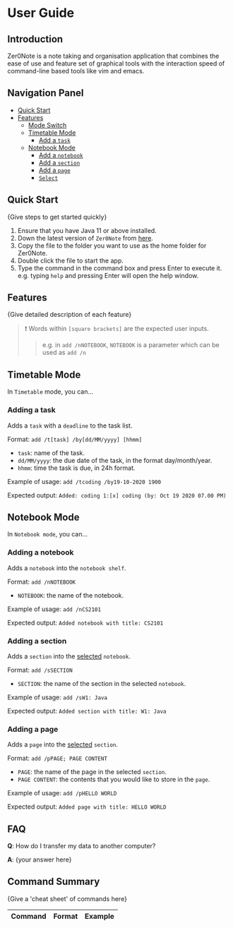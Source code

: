 # User Guide

## Introduction

Zer0Note is a note taking and organisation application that combines the ease of use and feature set of graphical tools with the interaction speed of command-line based tools like vim and emacs.

## Navigation Panel
- [Quick Start](https://ay2021s1-cs2113t-t12-3.github.io/tp/UserGuide.html/#quick-start)
- [Features](https://ay2021s1-cs2113t-t12-3.github.io/tp/UserGuide.html/#features)
  - [Mode Switch](https://ay2021s1-cs2113t-t12-3.github.io/tp/UserGuide.html/#mode-switch)
  - [Timetable Mode](https://ay2021s1-cs2113t-t12-3.github.io/tp/UserGuide.html/#timetable-mode)
    - [Add a `task`](https://ay2021s1-cs2113t-t12-3.github.io/tp/UserGuide.html/#adding-a-task)
  - [Notebook Mode](https://ay2021s1-cs2113t-t12-3.github.io/tp/UserGuide.html/#notebook-mode)
    - [Add a `notebook`](https://ay2021s1-cs2113t-t12-3.github.io/tp/UserGuide.html/#adding-a-notebook)
    - [Add a `section`](https://ay2021s1-cs2113t-t12-3.github.io/tp/UserGuide.html/#adding-a-section)
    - [Add a `page`](https://ay2021s1-cs2113t-t12-3.github.io/tp/UserGuide.html/#adding-a-page)
    - [`Select`](https://ay2021s1-cs2113t-t12-3.github.io/tp/UserGuide.html/#select)

## Quick Start

{Give steps to get started quickly}

1. Ensure that you have Java 11 or above installed.
1. Down the latest version of `Zer0Note` from [here](https://github.com/AY2021S1-CS2113T-T12-3/tp/releases).
3. Copy the file to the folder you want to use as the home folder for Zer0Note.
4. Double click the file to start the app.
5. Type the command in the command box and press Enter to execute it. e.g. typing `help` and pressing Enter will open the help window.

## Features

{Give detailed description of each feature}
>:exclamation: Words within `[square brackets]` are the expected user inputs.
>> e.g. in `add /nNOTEBOOK`, `NOTEBOOK` is a parameter which can be used as `add /n`

## Timetable Mode
In `Timetable` mode, you can...

### Adding a task
Adds a `task` with a `deadline` to the task list.

Format: `add /t[task] /by[dd/MM/yyyy] [hhmm]`

* `task`: name of the task.
* `dd/MM/yyyy`: the due date of the task, in the format day/month/year.
* `hhmm`: time the task is due, in 24h format.

Example of usage:
`add /tcoding /by19-10-2020 1900`

Expected output:
`Added: coding
1:[x] coding (by: Oct 19 2020 07.00 PM)`

## Notebook Mode
In `Notebook mode`, you can...

### Adding a notebook
Adds a `notebook`  into the `notebook shelf`.

Format: `add /nNOTEBOOK`

* `NOTEBOOK`: the name of the notebook.

Example of usage:
`add /nCS2101`

Expected output:
`Added notebook with title: CS2101`

### Adding a section
Adds a `section`  into the [selected](https://ay2021s1-cs2113t-t12-3.github.io/tp/UserGuide.html/#select) `notebook`.

Format: `add /sSECTION`

* `SECTION`: the name of the section in the selected `notebook`.

Example of usage:
`add /sW1: Java `

Expected output:
`Added section with title: W1: Java`

### Adding a page
Adds a `page`  into the [selected](https://ay2021s1-cs2113t-t12-3.github.io/tp/UserGuide.html/#select) `section`.

Format: `add /pPAGE; PAGE CONTENT`

* `PAGE`: the name of the page in the selected `section`.
* `PAGE CONTENT`: the contents that you would like to store in the `page`.

Example of usage:
`add /pHELLO WORLD`

Expected output:
`Added page with title: HELLO WORLD`

## FAQ

**Q**: How do I transfer my data to another computer?

**A**: {your answer here}

## Command Summary
{Give a 'cheat sheet' of commands here}

**Command** | **Format** | **Example**
----------- | ---------- | -----------
